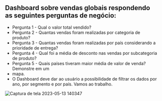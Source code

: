 ## Dashboard sobre vendas globais respondendo as seguintes perguntas de negócio:

- Pergunta 1 - Qual o valor total vendido?
- Pergunta 2 - Quantas vendas foram realizadas por categoria de produto?
- Pergunta 3 - Quantas vendas foram realizadas por país considerando a prioridade de
 entrega?
- Pergunta 4 - Qual foi a média de desconto nas vendas por subcategoria de produto?
- Pergunta 5 - Quais países tiveram maior média de valor de venda? Demonstre em um
- mapa.
- O Dashboard deve dar ao usuário a possibilidade de filtrar os dados por ano, por
 segmento e por país. Vamos ao trabalho.
 
 ![Captura de tela 2023-05-13 140347](https://github.com/alanbs27/Dashboard-PowerBI/assets/73205402/20c5dcc9-639d-4267-a67c-942d99e36c94)
